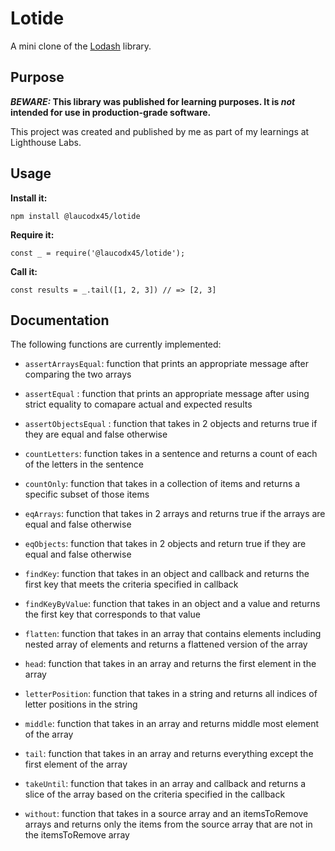 # Lotide

A mini clone of the [Lodash](https://lodash.com) library.

## Purpose

**_BEWARE:_ This library was published for learning purposes. It is _not_ intended for use in production-grade software.**

This project was created and published by me as part of my learnings at Lighthouse Labs. 

## Usage

**Install it:**

`npm install @laucodx45/lotide`

**Require it:**

`const _ = require('@laucodx45/lotide');`

**Call it:**

`const results = _.tail([1, 2, 3]) // => [2, 3]`

## Documentation

The following functions are currently implemented:

* `assertArraysEqual`: function that prints an appropriate message after comparing the two arrays

* `assertEqual` : function that prints an appropriate message after using strict equality to comapare actual and expected results

* `assertObjectsEqual` : function that takes in 2 objects and returns true if they are equal and false otherwise

* `countLetters`: function takes in a sentence and returns a count of each of the letters in the sentence

* `countOnly`: function that takes in a collection of items and returns a specific subset of those items

* `eqArrays`: function that takes in 2 arrays and returns true if the arrays are equal and false otherwise

* `eqObjects`: function that takes in 2 objects and return true if they are equal and false otherwise

* `findKey`: function that takes in an object and callback and returns the first key that meets the criteria specified in callback

* `findKeyByValue`: function that takes in an object and a value and returns the first key that corresponds to that value

* `flatten`: function that takes in an array that contains elements including nested array of elements and returns a flattened version of the array

* `head`: function that takes in an array and returns the first element in the array

* `letterPosition`: function that takes in a string and returns all indices of letter positions in the string

* `middle`: function that takes in an array and returns middle most element of the array

* `tail`: function that takes in an array and returns everything except the first element of the array

* `takeUntil`: function that takes in an array and callback and returns a slice of the array based on the criteria specified in the callback

* `without`: function that takes in a source array and an itemsToRemove arrays and returns only the items from the source array that are not in the itemsToRemove array
